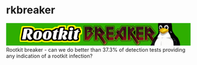 # rkbreaker
![](rootkit-breaker-logo.png)
Rootkit breaker - can we do better than  37.3% of detection tests providing any indication of a rootkit infection?
